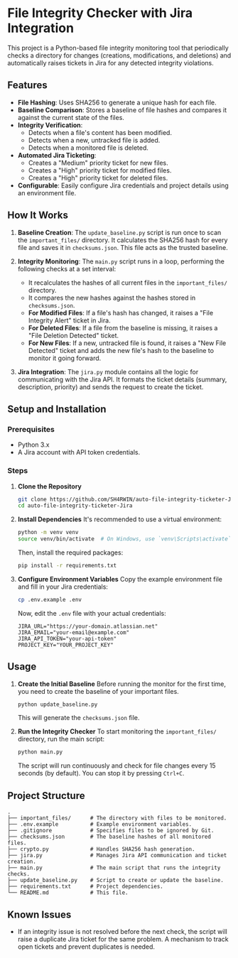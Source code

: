 # File Integrity Checker with Jira Integration

This project is a Python-based file integrity monitoring tool that periodically checks a directory for changes (creations, modifications, and deletions) and automatically raises tickets in Jira for any detected integrity violations.

## Features

- **File Hashing**: Uses SHA256 to generate a unique hash for each file.
- **Baseline Comparison**: Stores a baseline of file hashes and compares it against the current state of the files.
- **Integrity Verification**:
  - Detects when a file's content has been modified.
  - Detects when a new, untracked file is added.
  - Detects when a monitored file is deleted.
- **Automated Jira Ticketing**:
  - Creates a "Medium" priority ticket for new files.
  - Creates a "High" priority ticket for modified files.
  - Creates a "High" priority ticket for deleted files.
- **Configurable**: Easily configure Jira credentials and project details using an environment file.

## How It Works

1.  **Baseline Creation**: The `update_baseline.py` script is run once to scan the `important_files/` directory. It calculates the SHA256 hash for every file and saves it in `checksums.json`. This file acts as the trusted baseline.

2.  **Integrity Monitoring**: The `main.py` script runs in a loop, performing the following checks at a set interval:
    - It recalculates the hashes of all current files in the `important_files/` directory.
    - It compares the new hashes against the hashes stored in `checksums.json`.
    - **For Modified Files**: If a file's hash has changed, it raises a "File Integrity Alert" ticket in Jira.
    - **For Deleted Files**: If a file from the baseline is missing, it raises a "File Deletion Detected" ticket.
    - **For New Files**: If a new, untracked file is found, it raises a "New File Detected" ticket and adds the new file's hash to the baseline to monitor it going forward.

3.  **Jira Integration**: The `jira.py` module contains all the logic for communicating with the Jira API. It formats the ticket details (summary, description, priority) and sends the request to create the ticket.

## Setup and Installation

### Prerequisites

- Python 3.x
- A Jira account with API token credentials.

### Steps

1.  **Clone the Repository**
    ```bash
    git clone https://github.com/SH4RWIN/auto-file-integrity-ticketer-Jira.git
    cd auto-file-integrity-ticketer-Jira
    ```

2.  **Install Dependencies**
    It's recommended to use a virtual environment:
    ```bash
    python -m venv venv
    source venv/bin/activate  # On Windows, use `venv\Scripts\activate`
    ```
    Then, install the required packages:
    ```bash
    pip install -r requirements.txt
    ```

3.  **Configure Environment Variables**
    Copy the example environment file and fill in your Jira credentials:
    ```bash
    cp .env.example .env
    ```
    Now, edit the `.env` file with your actual credentials:
    ```env
    JIRA_URL="https://your-domain.atlassian.net"
    JIRA_EMAIL="your-email@example.com"
    JIRA_API_TOKEN="your-api-token"
    PROJECT_KEY="YOUR_PROJECT_KEY"
    ```

## Usage

1.  **Create the Initial Baseline**
    Before running the monitor for the first time, you need to create the baseline of your important files.
    ```bash
    python update_baseline.py
    ```
    This will generate the `checksums.json` file.

2.  **Run the Integrity Checker**
    To start monitoring the `important_files/` directory, run the main script:
    ```bash
    python main.py
    ```
    The script will run continuously and check for file changes every 15 seconds (by default). You can stop it by pressing `Ctrl+C`.

## Project Structure

```
.
├── important_files/      # The directory with files to be monitored.
├── .env.example          # Example environment variables.
├── .gitignore            # Specifies files to be ignored by Git.
├── checksums.json        # The baseline hashes of all monitored files.
├── crypto.py             # Handles SHA256 hash generation.
├── jira.py               # Manages Jira API communication and ticket creation.
├── main.py               # The main script that runs the integrity checks.
├── update_baseline.py    # Script to create or update the baseline.
├── requirements.txt      # Project dependencies.
└── README.md             # This file.
```

## Known Issues

- If an integrity issue is not resolved before the next check, the script will raise a duplicate Jira ticket for the same problem. A mechanism to track open tickets and prevent duplicates is needed.
